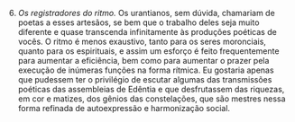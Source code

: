 ﻿6. *Os registradores do ritmo.* Os urantianos, sem dúvida, chamariam de poetas a esses artesãos, se bem que o trabalho deles seja muito diferente e quase transcenda infinitamente às produções poéticas de vocês. O ritmo é menos exaustivo, tanto para os seres moronciais, quanto para os espirituais, e assim um esforço é feito frequentemente para aumentar a eficiência, bem como para aumentar o prazer pela execução de inúmeras funções na forma rítmica. Eu gostaria apenas que pudessem ter o privilégio de escutar algumas das transmissões poéticas das assembleias de Edêntia e que desfrutassem das riquezas, em cor e matizes, dos gênios das constelações, que são mestres nessa forma refinada de autoexpressão e harmonização social.